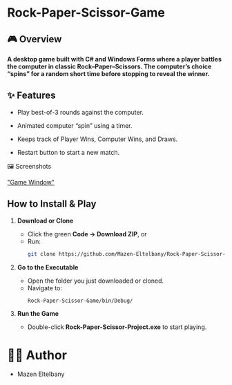 # Rock-Paper-Scissor-Game

## 🎮 Overview

<b> A desktop game built with C# and Windows Forms where a player battles the computer in classic Rock–Paper–Scissors.
The computer’s choice “spins” for a random short time before stopping to reveal the winner.</b>

## ✨ Features  

- Play best-of-3 rounds against the computer.

- Animated computer “spin” using a timer.

- Keeps track of Player Wins, Computer Wins, and Draws.

- Restart button to start a new match.

🖼️ Screenshots  

["Game Window"](image/Screenshot.png)

## How to Install & Play

1. **Download or Clone**
   - Click the green **Code → Download ZIP**, or  
   - Run:
     ```bash
     git clone https://github.com/Mazen-Eltelbany/Rock-Paper-Scissor-Game.git
     ```

2. **Go to the Executable**
   - Open the folder you just downloaded or cloned.
   - Navigate to:
     ```bash
     Rock-Paper-Scissor-Game/bin/Debug/
     ```

3. **Run the Game**
   - Double-click **Rock-Paper-Scissor-Project.exe**  to start playing.  


# 👨‍💻 Author
- Mazen Eltelbany